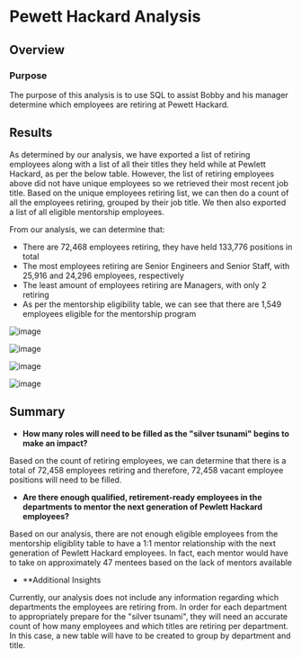 # Pewett Hackard Analysis

## Overview
### Purpose
The purpose of this analysis is to use SQL to assist Bobby and his manager determine which employees are retiring at Pewett Hackard.

## Results
As determined by our analysis, we have exported a list of retiring employees along with a list of all their titles they held while at Pewlett Hackard, as per the below table. However, the list of retiring employees above did not have unique employees so we retrieved their most recent job title. Based on the unique employees retiring list, we can then do a count of all the employees retiring, grouped by their job title. We then also exported a list of all eligible mentorship employees.

From our analysis, we can determine that:
* There are 72,468 employees retiring, they have held 133,776 positions in total
* The most employees retiring are Senior Engineers and Senior Staff, with 25,916 and 24,296 employees, respectively
* The least amount of employees retiring are Managers, with only 2 retiring
* As per the mentorship eligibility table, we can see that there are 1,549 employees eligible for the mentorship program

![image](https://user-images.githubusercontent.com/108503112/194651964-ae757856-1125-4023-923a-42ac1f64a45e.png)

![image](https://user-images.githubusercontent.com/108503112/194637775-c3cdfc5d-b5cb-4310-b9bf-cf68a23ac0e6.png)

![image](https://user-images.githubusercontent.com/108503112/194641257-999546b3-2ee7-4f1f-9d87-8992dbd11ba9.png)

![image](https://user-images.githubusercontent.com/108503112/194642693-c60b426c-27c6-48b7-baef-bcb4e1459a26.png)

## Summary
* **How many roles will need to be filled as the "silver tsunami" begins to make an impact?**

Based on the count of retiring employees, we can determine that there is a total of 72,458 employees retiring and therefore, 72,458 vacant employee positions will need to be filled.

* **Are there enough qualified, retirement-ready employees in the departments to mentor the next generation of Pewlett Hackard employees?**

Based on our analysis, there are not enough eligible employees from the mentorship eligiblity table to have a 1:1 mentor relationship with the next generation of Pewlett Hackard employees. In fact, each mentor would have to take on approximately 47 mentees based on the lack of mentors available

* **Additional Insights

Currently, our analysis does not include any information regarding which departments the employees are retiring from. In order for each department to appropriately prepare for the "silver tsunami", they will need an accurate count of how many employees and which titles are retiring per department. In this case, a new table will have to be created to group by department and title.
